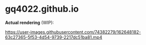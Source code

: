 # gq4022.github.io
**Actual rendering** (WIP):<br/>

https://user-images.githubusercontent.com/74382279/162648182-63c27365-5f53-4d54-9739-2217dc51ba81.mp4

